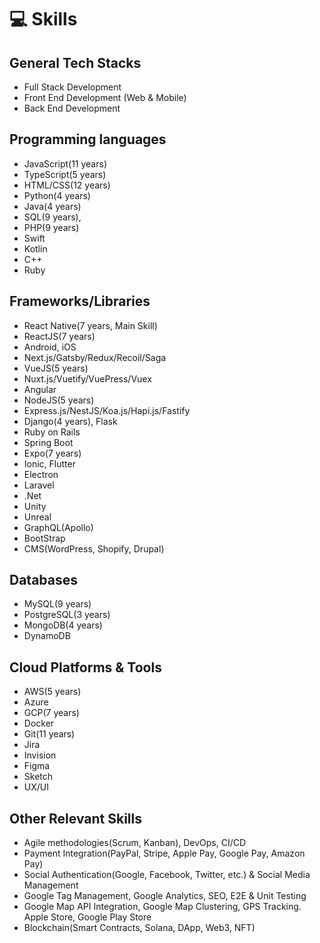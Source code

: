 # 💻 Skills

## General Tech Stacks
- Full Stack Development
- Front End Development (Web & Mobile)
- Back End Development

## Programming languages
- JavaScript(11 years)
- TypeScript(5 years)
- HTML/CSS(12 years)
- Python(4 years)
- Java(4 years)
- SQL(9 years),
- PHP(9 years)
- Swift
- Kotlin
- C++
- Ruby

## Frameworks/Libraries
- React Native(7 years, Main Skill)
- ReactJS(7 years)
- Android, iOS
- Next.js/Gatsby/Redux/Recoil/Saga
- VueJS(5 years)
- Nuxt.js/Vuetify/VuePress/Vuex
- Angular
- NodeJS(5 years)
- Express.js/NestJS/Koa.js/Hapi.js/Fastify
- Django(4 years), Flask
- Ruby on Rails
- Spring Boot
- Expo(7 years)
- Ionic, Flutter
- Electron
- Laravel
- .Net
- Unity
- Unreal
- GraphQL(Apollo)
- BootStrap
- CMS(WordPress, Shopify, Drupal)

## Databases
- MySQL(9 years)
- PostgreSQL(3 years)
- MongoDB(4 years)
- DynamoDB

## Cloud Platforms & Tools
- AWS(5 years)
- Azure
- GCP(7 years)
- Docker
- Git(11 years)
- Jira
- Invision
- Figma
- Sketch
- UX/UI

## Other Relevant Skills
- Agile methodologies(Scrum, Kanban), DevOps, CI/CD
- Payment Integration(PayPal, Stripe, Apple Pay, Google Pay, Amazon Pay)
- Social Authentication(Google, Facebook, Twitter, etc.) & Social Media Management
- Google Tag Management, Google Analytics, SEO, E2E & Unit Testing
- Google Map API Integration, Google Map Clustering, GPS Tracking. Apple Store, Google Play Store
- Blockchain(Smart Contracts, Solana, DApp, Web3, NFT)
